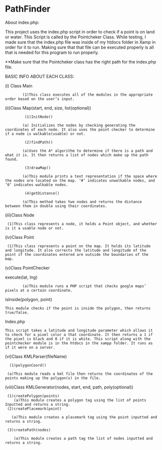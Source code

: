 <h1>PathFinder</h1>

About index.php:

This project uses the index.php script in order to check if a point is on land or water. This Script is called by the Pointcheker Class. 
While testing, I made sure that the index.php file was inside of my htdocs folder in Xamp in order for it to run. Making sure that that file can be executed properly is all that is needed for this program to run properly. 

**Make sure that the Pointcheker class has the right path for the index.php file. 


BASIC INFO ABOUT EACH CLASS:

(i) Class Main
			
			(1)This class executes all of the modules in the appropriate order based on the user’s input. 
		
(ii)Class Map(start, end, size, list(optional))
		     
		     (1)InitNode()
			
			(a) Initializes the nodes by checking generating the coordinates of each node. It also uses the point checker to determine if a node is walkable(usable) or not. 
		     
		     (2)findPath()
			
			(a)Uses the A* algorithm to determine if there is a path and what it is. It then returns a list of nodes which make up the path found. 
		     
		     (3)drawMap()
			
			(a)This module prints a text representation if the space where the nodes are located on the map. ‘#’ indicates unwalkable nodes, and ‘0’ indicates walkable nodes. 
		     
		     (4)getDistance()
			
			(a)This method takes two nodes and returns the distance between them in double using their coordinates. 

(iii)Class Node
     
     (1)This class represents a node, it holds a Point object, and whether is it a usable node or not. 

(iv)Class Point
     
     (1)This class represents a point on the map. It holds its latitude and longitude. It also corrects the latitude and longitude of the point if the coordinates entered are outside the boundaries of the map.

(v)Class PointChecker

execute(lat, lng)
			
			(a)This module runs a PHP script that checks google maps’ pixels at a certain coordinate. 

isInside(polygon, point)

	This module checks if the point is inside the polygon, then returns true/false. 

Index.php

	This script takes a latitude and longitude parameter which allows it to check for a pixel color a that coordinate. It then returns a 1 if the pixel is black and 0 if it is white. This script along with the pointchecker module is in the htdocs in the xampp folder. It runs as if it were on a server. 

(vi)Class KMLParser(fileName)
      
      (1)polygonCoord()	
    
     (a)This module reads a kml file then returns the coordinates of the points making up the polygon(s) in the file. 	

(viii)Class KMLGenerator(nodes, start, end, path, poly(optional))
     
     (1)createPolygon(points)
	    (a)This module creates a polygon tag using the list of points Inputted and returns a string. 
     (2)createPlacemark(point)
	   
	   (a)This module creates a placemark tag using the point inputted and returns a string. 
     
     (3)createPath(nodes)
	   
	    (a)This module creates a path tag the list of nodes inputted and returns a string. 


